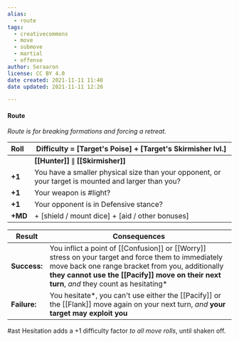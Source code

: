 ```yaml
---
alias:
  - route
tags:
  - creativecommons
  - move
  - submove
  - martial
  - offense
author: Seraaron
license: CC BY 4.0
date created: 2021-11-11 11:40
date updated: 2021-11-11 12:20

---
```


#### Route

_Route is for breaking formations and forcing a retreat._

| Roll    | Difficulty = **[Target's Poise] + [Target's Skirmisher lvl.]**                                     |
| :------ | --------------------------------------------------------------------------------------------------- |
|         | **[[Hunter]]** ∥ **[[Skirmisher]]**                                                                 |
| **+1**  | You have a smaller physical size than your opponent, or your target is mounted and larger than you? |
| **+1**  | Your weapon is #light?                                                                              |
| **+1**  | Your opponent is in Defensive stance?                                                               |
| **+MD** | + [shield / mount dice] + [aid / other bonuses]                                                       |

| Result       | Consequences                                                                                                                                                                                                                                         |
| ------------ | ---------------------------------------------------------------------------------------------------------------------------------------------------------------------------------------------------------------------------------------------------- |
| **Success:** | You inflict a point of [[Confusion]] or [[Worry]] stress on your target and force them to immediately move back one range bracket from you, additionally **they cannot use the [[Pacify]] move on their next turn**, _and_ they count as hesitating* |
| **Failure:** | You hesitate*, you can't use either the [[Pacify]] or the [[Flank]] move again on your next turn, _and_ **your target may exploit you**                                                                                                              |

#ast Hesitation adds a +1 difficulty factor _to all move rolls_, until shaken off.
